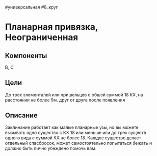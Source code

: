 #универсальная
#8_круг
# Планарная привязка, Неограниченная

## Компоненты
В, С

## Цели
До трех элементалей или пришельцев с обшей суммой 18 КХ, на расстоянии не более 9м. друг от друга после появления

## Описание
Заклинание работает как малые планарные узы, но вы можете вызывать одно существо с КХ 18 или меньше или до трех существ одного вида с суммой КХ не более 18. Каждое существо делает отдельный спасбросок, может самостоятельно попытаться бежать и должно быть лично убеждено помочь вам.